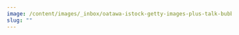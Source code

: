 ```yaml
---
image: /content/images/_inbox/oatawa-istock-getty-images-plus-talk-bubbles-1304849823.png
slug: ""
---
```


